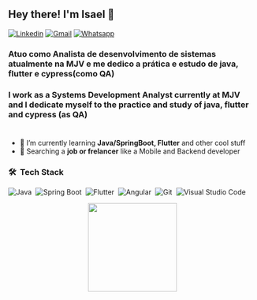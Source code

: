 <h2 align="left">  Hey there! I'm Isael 👋 </h2>

[![Linkedin](https://img.shields.io/badge/linkedin-%230077B5.svg?&style=for-the-badge&logo=linkedin&logoColor=white)](https://www.linkedin.com/in/isaeljunior98)
[![Gmail](https://img.shields.io/badge/Gmail-D14836?style=for-the-badge&logo=gmail&logoColor=white)](mailto:isael.ijj@gmail.com)
[![Whatsapp](https://img.shields.io/badge/WhatsApp-25D366?style=for-the-badge&logo=whatsapp&logoColor=white)](https://api.whatsapp.com/send/?phone=5581995579787&text&type=phone_number&app_absent=0)


### Atuo como Analista de desenvolvimento de sistemas atualmente na MJV e me dedico a prática e estudo de java, flutter e cypress(como QA)
### I work as a Systems Development Analyst currently at MJV and I dedicate myself to the practice and study of java, flutter and cypress (as QA)
 #
 
- 🌱 I’m currently learning **Java/SpringBoot, Flutter** and other cool stuff
- 🔭 Searching a **job or frelancer** like a Mobile and Backend developer


### 🛠 &nbsp;Tech Stack


![Java](https://img.shields.io/badge/-Java-05122A?style=for-the-badge&logo=java&logoColor=white)&nbsp;
![Spring Boot](https://img.shields.io/badge/-Spring-05122A?style=for-the-badge&logo=spring)&nbsp;
![Flutter](https://img.shields.io/badge/-Flutter-05122A?style=for-the-badge&logo=flutter&logoColor=33A6E8)&nbsp; 
![Angular](https://img.shields.io/badge/-angular-05122A?style=for-the-badge&logo=angularjs)&nbsp;
![Git](https://img.shields.io/badge/-Git-05122A?style=for-the-badge&logo=git)&nbsp;
![Visual Studio Code](https://img.shields.io/badge/-Visual%20Studio%20Code-05122A?style=for-the-badge&logo=visual-studio-code&logoColor=007ACC)&nbsp;


<p align="center">
<a href="https://github.com/isaelEPJ">
  <img height="180em" src="https://github-readme-stats-eight-theta.vercel.app/api?username=isaelEPJ&show_icons=true&theme=algolia&include_all_commits=true&count_private=true&hide=contribs"/>
</a>
</p>
